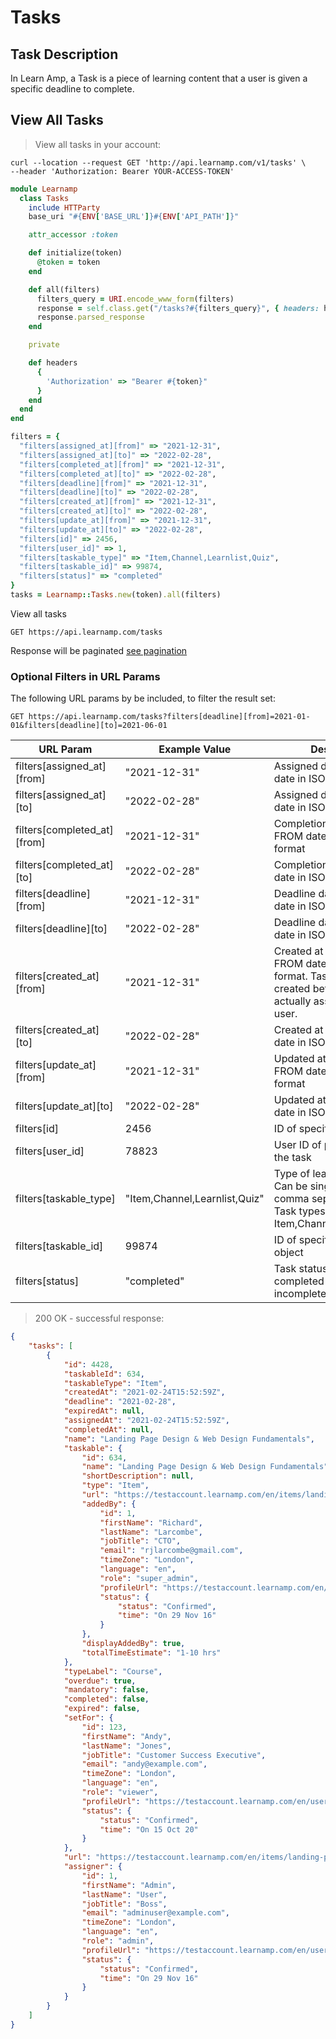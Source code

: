 # Tasks

## Task Description

In Learn Amp, a Task is a piece of learning content that a user is given a specific deadline to complete.

## View All Tasks

> View all tasks in your account:

```shell
curl --location --request GET 'http://api.learnamp.com/v1/tasks' \
--header 'Authorization: Bearer YOUR-ACCESS-TOKEN'
```

```ruby
module Learnamp
  class Tasks
    include HTTParty
    base_uri "#{ENV['BASE_URL']}#{ENV['API_PATH']}"

    attr_accessor :token

    def initialize(token)
      @token = token
    end

    def all(filters)
      filters_query = URI.encode_www_form(filters)
      response = self.class.get("/tasks?#{filters_query}", { headers: headers })
      response.parsed_response
    end

    private

    def headers
      {
        'Authorization' => "Bearer #{token}"
      }
    end
  end
end

filters = {
  "filters[assigned_at][from]" => "2021-12-31",
  "filters[assigned_at][to]" => "2022-02-28",
  "filters[completed_at][from]" => "2021-12-31",
  "filters[completed_at][to]" => "2022-02-28",
  "filters[deadline][from]" => "2021-12-31",
  "filters[deadline][to]" => "2022-02-28",
  "filters[created_at][from]" => "2021-12-31",
  "filters[created_at][to]" => "2022-02-28",
  "filters[update_at][from]" => "2021-12-31",
  "filters[update_at][to]" => "2022-02-28",
  "filters[id]" => 2456,
  "filters[user_id]" => 1,
  "filters[taskable_type]" => "Item,Channel,Learnlist,Quiz",
  "filters[taskable_id]" => 99874,
  "filters[status]" => "completed"
}
tasks = Learnamp::Tasks.new(token).all(filters)
```

View all tasks

`GET https://api.learnamp.com/tasks`

Response will be paginated [see pagination](#pagination)


### Optional Filters in URL Params

The following URL params by be included, to filter the result set:

`GET https://api.learnamp.com/tasks?filters[deadline][from]=2021-01-01&filters[deadline][to]=2021-06-01`

URL Param | Example Value | Description
--------- | ------- | -----------
filters[assigned_at][from] | "2021-12-31" | Assigned date range FROM date in ISO 8601 format
filters[assigned_at][to] | "2022-02-28" | Assigned date range TO date in ISO 8601 format
filters[completed_at][from] | "2021-12-31" | Completion date range FROM date in ISO 8601 format
filters[completed_at][to] | "2022-02-28" | Completion date range TO date in ISO 8601 format
filters[deadline][from] | "2021-12-31" | Deadline date range FROM date in ISO 8601 format
filters[deadline][to] | "2022-02-28" | Deadline date range TO date in ISO 8601 format
filters[created_at][from] | "2021-12-31" | Created at date range FROM date in ISO 8601 format. Tasks may be created before they are actually assigned to the user.
filters[created_at][to] | "2022-02-28" | Created at date range TO date in ISO 8601 format
filters[update_at][from] | "2021-12-31" | Updated at date range FROM date in ISO 8601 format
filters[update_at][to] | "2022-02-28" | Updated at date range TO date in ISO 8601 format
filters[id] | 2456 | ID of specific task
filters[user_id] | 78823 | User ID of person assigned the task
filters[taskable_type] | "Item,Channel,Learnlist,Quiz" | Type of learning object. Can be single value, or comma seperated list of Task types: any of Item,Channel,Learnlist,Quiz
filters[taskable_id] | 99874 | ID of specific learning object
filters[status] | "completed" | Task status. One of: completed / overdue / incomplete

> 200 OK - successful response:

```json
{
    "tasks": [
        {
            "id": 4428,
            "taskableId": 634,
            "taskableType": "Item",
            "createdAt": "2021-02-24T15:52:59Z",
            "deadline": "2021-02-28",
            "expiredAt": null,
            "assignedAt": "2021-02-24T15:52:59Z",
            "completedAt": null,
            "name": "Landing Page Design & Web Design Fundamentals",
            "taskable": {
                "id": 634,
                "name": "Landing Page Design & Web Design Fundamentals",
                "shortDescription": null,
                "type": "Item",
                "url": "https://testaccount.learnamp.com/en/items/landing-page-design-web-design-fundamentals-2017",
                "addedBy": {
                    "id": 1,
                    "firstName": "Richard",
                    "lastName": "Larcombe",
                    "jobTitle": "CTO",
                    "email": "rjlarcombe@gmail.com",
                    "timeZone": "London",
                    "language": "en",
                    "role": "super_admin",
                    "profileUrl": "https://testaccount.learnamp.com/en/users/1",
                    "status": {
                        "status": "Confirmed",
                        "time": "On 29 Nov 16"
                    }
                },
                "displayAddedBy": true,
                "totalTimeEstimate": "1-10 hrs"
            },
            "typeLabel": "Course",
            "overdue": true,
            "mandatory": false,
            "completed": false,
            "expired": false,
            "setFor": {
                "id": 123,
                "firstName": "Andy",
                "lastName": "Jones",
                "jobTitle": "Customer Success Executive",
                "email": "andy@example.com",
                "timeZone": "London",
                "language": "en",
                "role": "viewer",
                "profileUrl": "https://testaccount.learnamp.com/en/users/123",
                "status": {
                    "status": "Confirmed",
                    "time": "On 15 Oct 20"
                }
            },
            "url": "https://testaccount.learnamp.com/en/items/landing-page-design-web-design-fundamentals-2017",
            "assigner": {
                "id": 1,
                "firstName": "Admin",
                "lastName": "User",
                "jobTitle": "Boss",
                "email": "adminuser@example.com",
                "timeZone": "London",
                "language": "en",
                "role": "admin",
                "profileUrl": "https://testaccount.learnamp.com/en/users/1",
                "status": {
                    "status": "Confirmed",
                    "time": "On 29 Nov 16"
                }
            }
        }
    ]
}
```